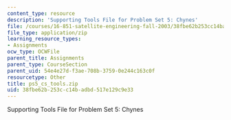 ```yaml
---
content_type: resource
description: 'Supporting Tools File for Problem Set 5: Chynes'
file: /courses/16-851-satellite-engineering-fall-2003/38fbe62b253cc14badbd517e129c9e33_ps5_cs_tools.zip
file_type: application/zip
learning_resource_types:
- Assignments
ocw_type: OCWFile
parent_title: Assignments
parent_type: CourseSection
parent_uid: 54e4e27d-f3ae-708b-3759-0e244c163c0f
resourcetype: Other
title: ps5_cs_tools.zip
uid: 38fbe62b-253c-c14b-adbd-517e129c9e33
---
```

Supporting Tools File for Problem Set 5: Chynes

